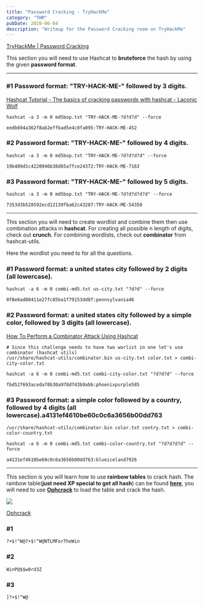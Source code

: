 ```yaml
---
title: "Password Cracking - TryHackMe"
category: "THM"
pubDate: 2020-06-04
description: "Writeup for the Password Cracking room on TryHackMe"
---
```

[TryHackMe | Password Cracking](https://tryhackme.com/room/passwordcracking)

This section you will need to use Hashcat to **bruteforce** the hash by using the given **password format**.

---

### #1 Password format: "TRY-HACK-ME-" followed by 3 digits.

[Hashcat Tutorial - The basics of cracking passwords with hashcat - Laconic Wolf](https://laconicwolf.com/2018/09/29/hashcat-tutorial-the-basics-of-cracking-passwords-with-hashcat/)

```
hashcat -a 3 -m 0 md5bop.txt "TRY-HACK-ME-?d?d?d" --force
```

```
eedb694a362f8ab2effbad5e4c8fa095:TRY-HACK-ME-452
```

### #2 Password format: "TRY-HACK-ME-" followed by 4 digits.

```
hashcat -a 3 -m 0 md5bop.txt "TRY-HACK-ME-?d?d?d?d" --force
```

```
19b489d1c4220946b38d65a7fce24372:TRY-HACK-ME-7163
```

### #3 Password format: "TRY-HACK-ME-" followed by 5 digits.

```
hashcat -a 3 -m 0 md5bop.txt "TRY-HACK-ME-?d?d?d?d?d" --force
```

```
7353d3b528592ecd12139fba62c43287:TRY-HACK-ME-54350
```

---

This section you will need to create wordlist and combine them then use combination attacks in **hashcat**. For creating all possible n length of digits, check out **crunch**. For combining wordlists, check out **combinator** from hashcat-utils.

Here the wordlist you need to for all the questions.

### #1 Password format: a united states city followed by 2 digits (all lowercase).

```
hashcat -a 6 -m 0 combi-md5.txt us-city.txt "?d?d" --force
```

```
0f8e6ad80411e27fc85ba1f79153dd8f:pennsylvania46
```

### #2 Password format: a united states city followed by a simple color, followed by 3 digits (all lowercase).

[How To Perform a Combinator Attack Using Hashcat](https://www.4armed.com/blog/hashcat-combinator-attack/)

```
# Since this challenge needs to have two worlist in one let's use combinator (hashcat utils)
/usr/share/hashcat-utils/combinator.bin us-city.txt color.txt > combi-city-color.txt
```

```
hashcat -a 6 -m 0 combi-md5.txt combi-city-color.txt "?d?d?d" --force
```

```
fbd527693aceda78b30a978d7d3b9abb:phoenixpurple585
```

### #3 Password format: a simple color followed by a country, followed by 4 digits (all lowercase).a4131ef4610be60c0c6a3656b00dd763

```
/usr/share/hashcat-utils/combinator.bin color.txt contry.txt > combi-color-country.txt
```

```
hashcat -a 6 -m 0 combi-md5.txt combi-color-country.txt "?d?d?d?d" --force
```

```
a4131ef4610be60c0c6a3656b00dd763:blueiceland7926
```

---

This section is you will learn how to use **rainbow tables** to crack hash. The rainbow table(**just need XP special to get all hash**) can be found **[here](http://ophcrack.sourceforge.net/tables.php)**, you will need to use **[Ophcrack](http://ophcrack.sourceforge.net/download.php)** to load the table and crack the hash.

![](https://imgur.com/zS0lftk.png)

[Ophcrack](https://ophcrack.sourceforge.io/tables.php)

### #1

```
?+$!^W@?+$!^W@NTLMForTheWin
```

### #2

```
WinP@$$w0rd3Z
```

### #3

```
]?+$!^W@
```


